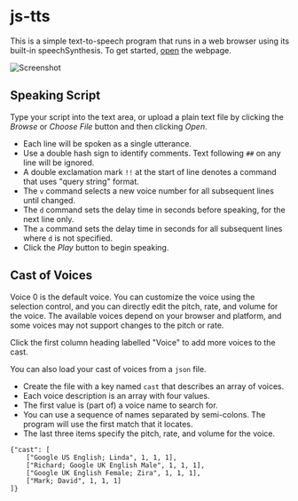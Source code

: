 # js-tts

This is a simple text-to-speech program that runs in a web browser using its built-in speechSynthesis. To get started, [open](https://dmaccarthy.github.io/js-tts/) the webpage.

![Screenshot](https://dmaccarthy.github.io/js-tts/screen02.png)

## Speaking Script

Type your script into the text area, or upload a plain text file by clicking the *Browse* or *Choose File* button and then clicking *Open*.

* Each line will be spoken as a single utterance.
* Use a double hash sign to identify comments. Text following `##` on any line will be ignored.
* A double exclamation mark `!!` at the start of line denotes a command that uses "query string" format. 
* The `v` command selects a new voice number for all subsequent lines until changed.
* The `d` command sets the delay time in seconds before speaking, for the next line only.
* The `a` command sets the delay time in seconds for all subsequent lines where `d` is not specified.
* Click the *Play* button to begin speaking.

## Cast of Voices

Voice 0 is the default voice. You can customize the voice using the selection control, and you can directly edit the pitch, rate, and volume for the voice. The available voices depend on your browser and platform, and some voices may not support changes to the pitch or rate.

Click the first column heading labelled "Voice" to add more voices to the cast.

You can also load your cast of voices from a `json` file.

* Create the file with a key named `cast` that describes an array of voices.
* Each voice description is an array with four values.
* The first value is (part of) a voice name to search for.
* You can use a sequence of names separated by semi-colons. The program will use the first match that it locates.
* The last three items specify the pitch, rate, and volume for the voice.

```
{"cast": [
    ["Google US English; Linda", 1, 1, 1],
    ["Richard; Google UK English Male", 1, 1, 1],
    ["Google UK English Female; Zira", 1, 1, 1],
    ["Mark; David", 1, 1, 1]
]}
```
